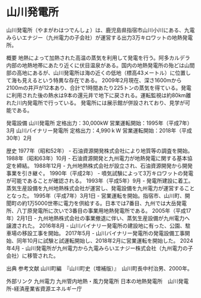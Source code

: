 # 山川発電所

山川発電所（やまがわはつでんしょ）は、鹿児島県指宿市山川小川にある、九電みらいエナジー（九州電力の子会社）が運営する出力3万キロワットの地熱発電所。

概要
地熱によって加熱された高温の蒸気を利用して発電を行う。阿多カルデラ内部の地熱地帯にあたり近くに伏目温泉がある。国内の地熱発電所の殆どは山間部の高地にあるが、山川発電所は海の近くの低地（標高43メートル）に位置して海も見えるという特異な存在である。
2009年2月現在、深さ1600mから2100mの井戸が12本あり、合計で1時間あたり225トンの蒸気を得ている。発電に利用された後の熱水は9本の還元井で地下に戻される。運転監視は約80km離れた川内発電所で行っている。
発電所には展示館が併設されており、見学が可能である。

発電設備
山川発電所
定格出力：30,000kW
営業運転開始：1995年（平成7年）3月
山川バイナリー発電所
定格出力：4,990ｋW
営業運転開始：2018年（平成30年）2月

歴史
1977年（昭和52年） - 石油資源開発株式会社により地質等の調査を開始。
1988年（昭和63年）10月 - 石油資源開発と九州電力が地熱発電に関する基本協定を締結。
1988年12月 - 九州地熱株式会社が設立され、石油資源開発から開発事業を引き継ぐ。
1990年（平成2年） - 噴気試験によって3万キロワットの発電が可能であることが確認される。
1993年（平成5年）9月 - 発電所建設に着工。蒸気生産設備を九州地熱株式会社が運営し、発電設備を九州電力が運営することとなった。
1995年（平成7年）3月1日 - 営業運転を開始。指宿市、山川町、開聞町の約1万5000世帯に電力を供給する。日本では7番目、九州では大岳発電所、八丁原発電所に次いで3番目の事業用地熱発電所である。
2005年（平成17年）2月1日 - 九州地熱株式会社の事業撤退に伴い、蒸気生産設備が九州電力へ譲渡された。
2016年8月 - 山川バイナリー発電所の建設地に有った、公園、駐車場の移設工事を開始。
2017年5月 - 山川バイナリー発電所の発電設備工事開始、同年10月に試験と試運転開始し、2018年2月に営業運転を開始した。
2024年4月 - 山川発電所が九州電力から九電みらいエナジー株式会社（九州電力の子会社）に移管された。

出典
参考文献
山川町編　『山川町史（増補版）』　山川町長中村治男、2000年。

外部リンク
九州電力 九州管内地熱・風力発電所
日本の地熱発電所　山川発電所-経済産業省資源エネルギー庁